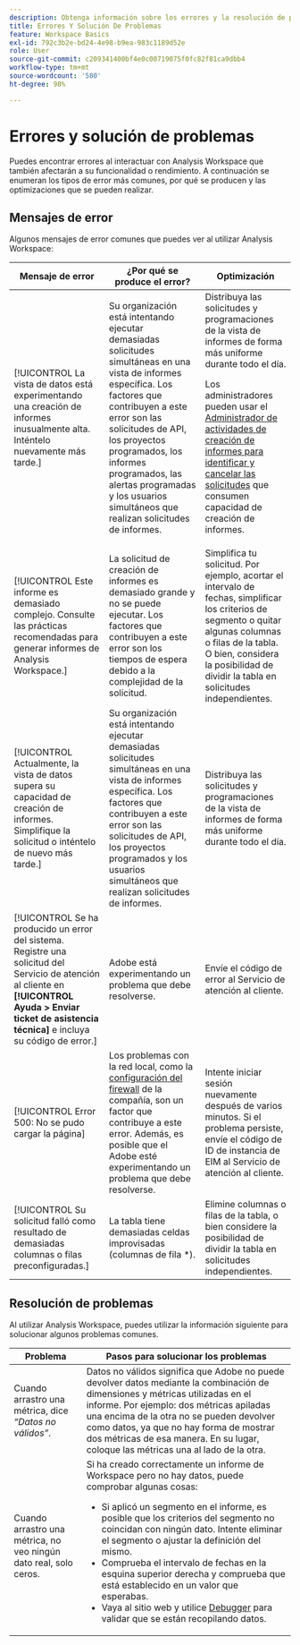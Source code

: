 ```yaml
---
description: Obtenga información sobre los errores y la resolución de problemas de Analysis Workspace.
title: Errores Y Solución De Problemas
feature: Workspace Basics
exl-id: 792c3b2e-bd24-4e98-b9ea-983c1189d52e
role: User
source-git-commit: c209341400bf4e0c00719075f0fc82f81ca9dbb4
workflow-type: tm+mt
source-wordcount: '580'
ht-degree: 98%

---
```


# Errores y solución de problemas

Puedes encontrar errores al interactuar con Analysis Workspace que también afectarán a su funcionalidad o rendimiento. A continuación se enumeran los tipos de error más comunes, por qué se producen y las optimizaciones que se pueden realizar.

## Mensajes de error

Algunos mensajes de error comunes que puedes ver al utilizar Analysis Workspace:

| Mensaje de error | ¿Por qué se produce el error? | Optimización |
| --- | --- | --- |
| [!UICONTROL La vista de datos está experimentando una creación de informes inusualmente alta. Inténtelo nuevamente más tarde.] | Su organización está intentando ejecutar demasiadas solicitudes simultáneas en una vista de informes específica. Los factores que contribuyen a este error son las solicitudes de API, los proyectos programados, los informes programados, las alertas programadas y los usuarios simultáneos que realizan solicitudes de informes. | Distribuya las solicitudes y programaciones de la vista de informes de forma más uniforme durante todo el día.<p>Los administradores pueden usar el [Administrador de actividades de creación de informes para identificar y cancelar las solicitudes](/help/reporting-activity-manager/reporting-activity-overview.md) que consumen capacidad de creación de informes.</p> |
| [!UICONTROL Este informe es demasiado complejo. Consulte las prácticas recomendadas para generar informes de Analysis Workspace.] | La solicitud de creación de informes es demasiado grande y no se puede ejecutar. Los factores que contribuyen a este error son los tiempos de espera debido a la complejidad de la solicitud. | Simplifica tu solicitud. Por ejemplo, acortar el intervalo de fechas, simplificar los criterios de segmento o quitar algunas columnas o filas de la tabla. O bien, considera la posibilidad de dividir la tabla en solicitudes independientes. |
| [!UICONTROL Actualmente, la vista de datos supera su capacidad de creación de informes. Simplifique la solicitud o inténtelo de nuevo más tarde.] | Su organización está intentando ejecutar demasiadas solicitudes simultáneas en una vista de informes específica. Los factores que contribuyen a este error son las solicitudes de API, los proyectos programados y los usuarios simultáneos que realizan solicitudes de informes. | Distribuya las solicitudes y programaciones de la vista de informes de forma más uniforme durante todo el día. |
| [!UICONTROL Se ha producido un error del sistema. Registre una solicitud del Servicio de atención al cliente en **[!UICONTROL Ayuda > Enviar ticket de asistencia técnica]** e incluya su código de error.] | Adobe está experimentando un problema que debe resolverse. | Envíe el código de error al Servicio de atención al cliente. |
| [!UICONTROL Error 500: No se pudo cargar la página] | Los problemas con la red local, como la [configuración del firewall](/help/technotes/ip-addresses.md) de la compañía, son un factor que contribuye a este error. Además, es posible que el Adobe esté experimentando un problema que debe resolverse. | Intente iniciar sesión nuevamente después de varios minutos. Si el problema persiste, envíe el código de ID de instancia de EIM al Servicio de atención al cliente. |
| [!UICONTROL Su solicitud falló como resultado de demasiadas columnas o filas preconfiguradas.] | La tabla tiene demasiadas celdas improvisadas (columnas de fila *). | Elimine columnas o filas de la tabla, o bien considere la posibilidad de dividir la tabla en solicitudes independientes. |


## Resolución de problemas

Al utilizar Analysis Workspace, puedes utilizar la información siguiente para solucionar algunos problemas comunes.

| Problema | Pasos para solucionar los problemas |
|---|---|
| Cuando arrastro una métrica, dice *“Datos no válidos”*. | Datos no válidos significa que Adobe no puede devolver datos mediante la combinación de dimensiones y métricas utilizadas en el informe. Por ejemplo: dos métricas apiladas una encima de la otra no se pueden devolver como datos, ya que no hay forma de mostrar dos métricas de esa manera. En su lugar, coloque las métricas una al lado de la otra. |
| Cuando arrastro una métrica, no veo ningún dato real, solo ceros. | Si ha creado correctamente un informe de Workspace pero no hay datos, puede comprobar algunas cosas:<ul><li>Si aplicó un segmento en el informe, es posible que los criterios del segmento no coincidan con ningún dato. Intente eliminar el segmento o ajustar la definición del mismo.</li><li>Comprueba el intervalo de fechas en la esquina superior derecha y comprueba que está establecido en un valor que esperabas.</li><li>Vaya al sitio web y utilice [Debugger](https://experienceleague.adobe.com/docs/debugger/using/experience-cloud-debugger.html?lang=es) para validar que se están recopilando datos.</li></ul> |
